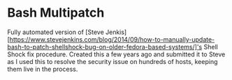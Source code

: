 # Bash Multipatch
Fully automated version of [Steve Jenkis][https://www.stevejenkins.com/blog/2014/09/how-to-manually-update-bash-to-patch-shellshock-bug-on-older-fedora-based-systems/]'s Shell Shock fix procedure. Created this a few years ago and submitted it to Steve as I used this to resolve the security issue on hundreds of hosts, keeping them live in the process.
